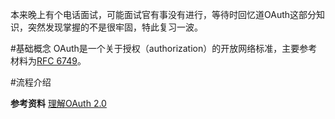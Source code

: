 本来晚上有个电话面试，可能面试官有事没有进行，等待时回忆道OAuth这部分知识，突然发现掌握的不是很牢固，特此复习一波。

#基础概念
OAuth是一个关于授权（authorization）的开放网络标准，主要参考材料为[RFC 6749](http://www.rfcreader.com/#rfc6749)。




#流程介绍




**参考资料**
[理解OAuth 2.0](http://www.ruanyifeng.com/blog/2014/05/oauth_2_0.html)

